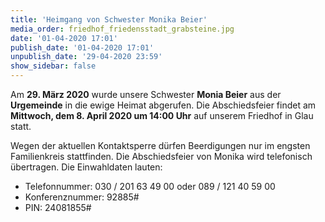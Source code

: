 ```yaml
---
title: 'Heimgang von Schwester Monika Beier'
media_order: friedhof_friedensstadt_grabsteine.jpg
date: '01-04-2020 17:01'
publish_date: '01-04-2020 17:01'
unpublish_date: '29-04-2020 23:59'
show_sidebar: false
---
```


Am **29. März 2020** wurde unsere Schwester **Monia Beier** aus der **Urgemeinde** in die ewige Heimat abgerufen. Die Abschiedsfeier findet am **Mittwoch, dem 8. April 2020 um 14:00 Uhr** auf unserem Friedhof in Glau statt.

Wegen der aktuellen Kontaktsperre dürfen Beerdigungen nur im engsten Familienkreis stattfinden. Die Abschiedsfeier von Monika wird telefonisch übertragen. Die Einwahldaten lauten:
* Telefonnummer: 030 / 201 63 49 00 oder 089 / 121 40 59 00
* Konferenznummer: 92885#
* PIN: 24081855#